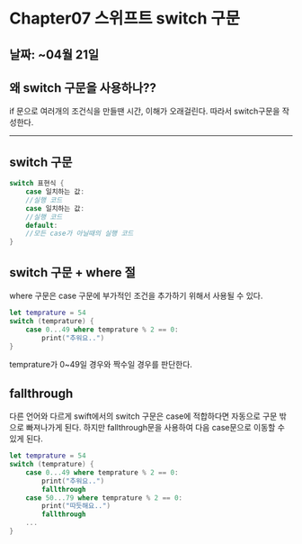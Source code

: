 # Chapter07 스위프트 switch 구문

## 날짜: ~04월 21일

## 왜 switch 구문을 사용하나??
if 문으로 여러개의 조건식을 만들땐 시간, 이해가 오래걸린다. 따라서 switch구문을 작성한다.

---

## switch 구문
~~~swift
switch 표현식 {
    case 일치하는 값:
    //실행 코드
    case 일치하는 값:
    //실행 코드
    default:
    //모든 case가 아닐때의 실행 코드
}
~~~

## switch 구문 + where 절
where 구문은 case 구문에 부가적인 조건을 추가하기 위해서 사용될 수 있다.

~~~swift
let temprature = 54
switch (temprature) {
    case 0...49 where temprature % 2 == 0:
        print("추워요..")
}
~~~
temprature가 0~49일 경우와 짝수일 경우를 판단한다.

## fallthrough
다른 언어와 다르게 swift에서의 switch 구문은 case에 적합하다면 자동으로 구문 밖으로 빠져나가게 된다.
하지만 fallthrough문을 사용하여 다음 case문으로 이동할 수 있게 된다.

~~~swift
let temprature = 54
switch (temprature) {
    case 0...49 where temprature % 2 == 0:
        print("추워요..")
        fallthrough
    case 50...79 where temprature % 2 == 0:
        print("따듯해요..")
        fallthrough
    ...
}
~~~
